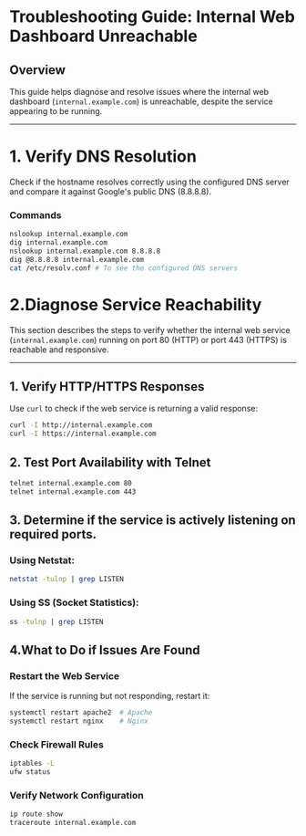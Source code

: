 # Troubleshooting Guide: Internal Web Dashboard Unreachable

## Overview
This guide helps diagnose and resolve issues where the internal web dashboard (`internal.example.com`) is unreachable, despite the service appearing to be running.

---

# 1. Verify DNS Resolution
Check if the hostname resolves correctly using the configured DNS server and compare it against Google's public DNS (8.8.8.8).

### **Commands**
```bash
nslookup internal.example.com
dig internal.example.com
nslookup internal.example.com 8.8.8.8
dig @8.8.8.8 internal.example.com
cat /etc/resolv.conf # To see the configured DNS servers
```

# 2.Diagnose Service Reachability

This section describes the steps to verify whether the internal web service (`internal.example.com`) running on port 80 (HTTP) or port 443 (HTTPS) is reachable and responsive.

---

## 1. Verify HTTP/HTTPS Responses

Use `curl` to check if the web service is returning a valid response:

```bash
curl -I http://internal.example.com
curl -I https://internal.example.com
```
## 2. Test Port Availability with Telnet
```bash
telnet internal.example.com 80
telnet internal.example.com 443
```
## 3. Determine if the service is actively listening on required ports.
### Using Netstat:
```bash
netstat -tulnp | grep LISTEN
```
### Using SS (Socket Statistics):
```bash
ss -tulnp | grep LISTEN
```
## 4.What to Do if Issues Are Found

### Restart the Web Service
 If the service is running but not responding, restart it:
```bash
systemctl restart apache2  # Apache  
systemctl restart nginx    # Nginx
```
### Check Firewall Rules
```bash
iptables -L
ufw status
```
### Verify Network Configuration
```bash
ip route show
traceroute internal.example.com
```
